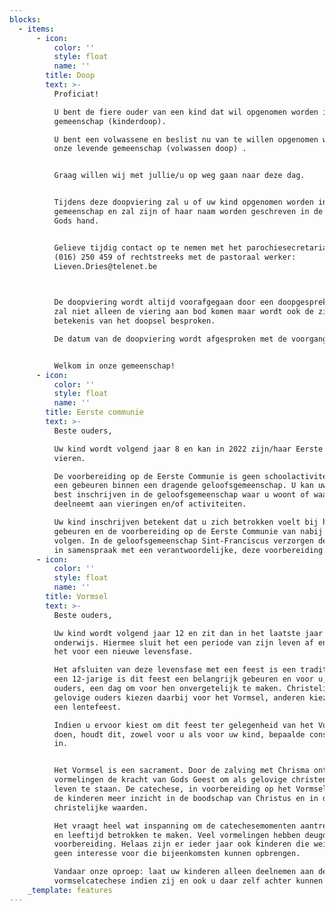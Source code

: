 ```yaml
---
blocks:
  - items:
      - icon:
          color: ''
          style: float
          name: ''
        title: Doop
        text: >-
          Proficiat!

          U bent de fiere ouder van een kind dat wil opgenomen worden in onze
          gemeenschap (kinderdoop).

          U bent een volwassene en beslist nu van te willen opgenomen worden in
          onze levende gemeenschap (volwassen doop) . 


          Graag willen wij met jullie/u op weg gaan naar deze dag.


          Tijdens deze doopviering zal u of uw kind opgenomen worden in onze
          gemeenschap en zal zijn of haar naam worden geschreven in de palm van
          Gods hand.


          Gelieve tijdig contact op te nemen met het parochiesecretariaat op
          (016) 250 459 of rechtstreeks met de pastoraal werker:
          Lieven.Dries@telenet.be

           

          De doopviering wordt altijd voorafgegaan door een doopgesprek. Daarin
          zal niet alleen de viering aan bod komen maar wordt ook de zin en
          betekenis van het doopsel besproken.

          De datum van de doopviering wordt afgesproken met de voorganger. 


          Welkom in onze gemeenschap!
      - icon:
          color: ''
          style: float
          name: ''
        title: Eerste communie
        text: >-
          Beste ouders, 

          Uw kind wordt volgend jaar 8 en kan in 2022 zijn/haar Eerste Communie
          vieren.

          De voorbereiding op de Eerste Communie is geen schoolactiviteit, maar
          een gebeuren binnen een dragende geloofsgemeenschap. U kan uw kind dus
          best inschrijven in de geloofsgemeenschap waar u woont of waar u
          deelneemt aan vieringen en/of activiteiten.

          Uw kind inschrijven betekent dat u zich betrokken voelt bij het
          gebeuren en de voorbereiding op de Eerste Communie van nabij wil
          volgen. In de geloofsgemeenschap Sint-Franciscus verzorgen de ouders,
          in samenspraak met een verantwoordelijke, deze voorbereiding.
      - icon:
          color: ''
          style: float
          name: ''
        title: Vormsel
        text: >-
          Beste ouders,

          Uw kind wordt volgend jaar 12 en zit dan in het laatste jaar lager
          onderwijs. Hiermee sluit het een periode van zijn leven af en staat
          het voor een nieuwe levensfase.

          Het afsluiten van deze levensfase met een feest is een traditie. Voor
          een 12-jarige is dit feest een belangrijk gebeuren en voor u, als
          ouders, een dag om voor hen onvergetelijk te maken. Christelijk
          gelovige ouders kiezen daarbij voor het Vormsel, anderen kiezen voor
          een lentefeest.

          Indien u ervoor kiest om dit feest ter gelegenheid van het Vormsel te
          doen, houdt dit, zowel voor u als voor uw kind, bepaalde consequenties
          in.


          Het Vormsel is een sacrament. Door de zalving met Chrisma ontvangen de
          vormelingen de kracht van Gods Geest om als gelovige christenen in het
          leven te staan. De catechese, in voorbereiding op het Vormsel, geeft
          de kinderen meer inzicht in de boodschap van Christus en in de
          christelijke waarden.

          Het vraagt heel wat inspanning om de catechesemomenten aantrekkelijk
          en leeftijd betrokken te maken. Veel vormelingen hebben deugd aan deze
          voorbereiding. Helaas zijn er ieder jaar ook kinderen die weinig of
          geen interesse voor die bijeenkomsten kunnen opbrengen.

          Vandaar onze oproep: laat uw kinderen alleen deelnemen aan de
          vormselcatechese indien zij en ook u daar zelf achter kunnen staan.
    _template: features
---
```


